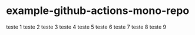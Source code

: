 # example-github-actions-mono-repo
teste 1
teste 2
teste 3
teste 4
teste 5
teste 6
teste 7
teste 8
teste 9